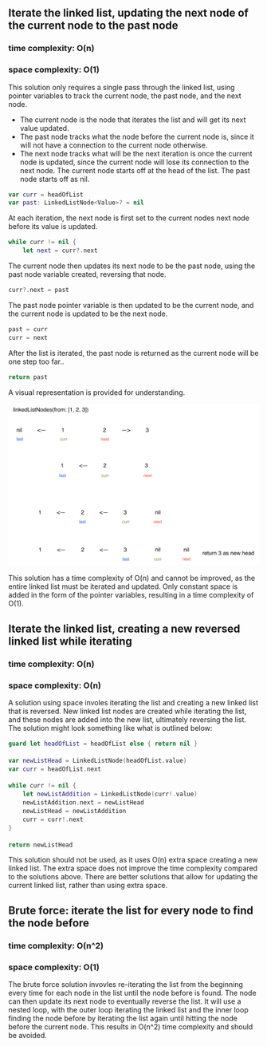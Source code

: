 ## Iterate the linked list, updating the next node of the current node to the past node
### time complexity: O(n)
### space complexity: O(1)

This solution only requires a single pass through the linked list, using pointer variables to track the current node, the past node, and the next node. 
* The current node is the node that iterates the list and will get its next value updated. 
* The past node tracks what the node before the current node is, since it will not have a connection to the current node otherwise. 
* The next node tracks what will be the next iteration is once the current node is updated, since the current node will lose its connection to the next node.
The current node starts off at the head of the list. The past node starts off as nil.
```swift 
var curr = headOfList
var past: LinkedListNode<Value>? = nil
```
At each iteration, the next node is first set to the current nodes next node before its value is updated. 
```swift 
while curr != nil {
    let next = curr?.next
```
The current node then updates its next node to be the past node, using the past node variable created, reversing that node. 
```swift 
curr?.next = past
```
The past node pointer variable is then updated to be the current node, and the current node is updated to be the next node. 
```swift 
past = curr
curr = next
```
After the list is iterated, the past node is returned as the current node will be one step too far..
```swift 
return past
```

A visual representation is provided for understanding.

![Figure 0](figure-0.png)

This solution has a time complexity of O(n) and cannot be improved, as the entire linked list must be iterated and updated. Only constant space is added in the form of the pointer variables, resulting in a time complexity of O(1).

## Iterate the linked list, creating a new reversed linked list while iterating
### time complexity: O(n)
### space complexity: O(n)

A solution using space involes iterating the list and creating a new linked list that is reversed. New linked list nodes are created while iterating the list, and these nodes are added into the new list, ultimately reversing the list. The solution might look something like what is outlined below:
```swift 
guard let headOfList = headOfList else { return nil }

var newListHead = LinkedListNode(headOfList.value)
var curr = headOfList.next

while curr != nil {
    let newListAddition = LinkedListNode(curr!.value)
    newListAddition.next = newListHead
    newListHead = newListAddition
    curr = curr!.next
}

return newListHead
```

This solution should not be used, as it uses O(n) extra space creating a new linked list. The extra space does not improve the time complexity compared to the solutions above. There are better solutions that allow for updating the current linked list, rather than using extra space.

## Brute force: iterate the list for every node to find the node before
### time complexity: O(n^2)
### space complexity: O(1)

The brute force solution invovles re-iterating the list from the beginning every time for each node in the list until the node before is found. The node can then update its next node to eventually reverse the list. It will use a nested loop, with the outer loop iterating the linked list and the inner loop finding the node before by iterating the list again until hitting the node before the current node. This results in O(n^2) time complexity and should be avoided.

